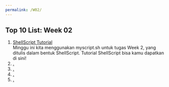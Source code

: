 ```yaml
---
permalink: /W02/
---
```


## Top 10 List: Week 02

1. [ShellScript Tutorial](https://www.shellscript.sh/)<br>Minggu ini kita menggunakan myscript.sh untuk tugas Week 2, yang ditulis dalam bentuk ShellScript. Tutorial ShellScript bisa kamu dapatkan di sini!
2. [.](https://www.pocket-lint.com/apps/news/microsoft/99134-brief-history-of-microsoft-windows)
3. [.](https://www.fullstackacademy.com/blog/nine-best-programming-languages-to-learn)
4. [.](https://www.section.io/engineering-education/history-of-c-programming-language/)
5. [.](https://padakuu.com/article/149-what-is-the-security-problem)
